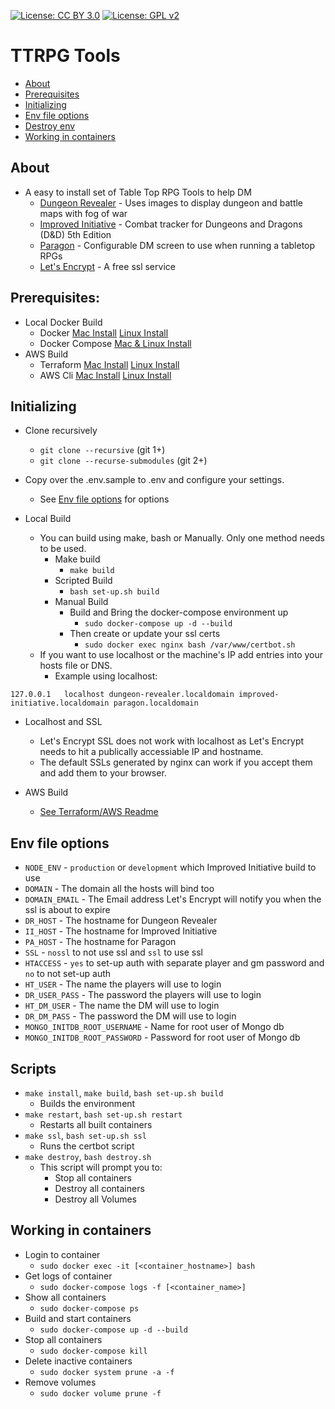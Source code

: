 [![License: CC BY 3.0](https://img.shields.io/badge/License-CC%20BY%203.0-lightgrey.svg)](https://creativecommons.org/licenses/by/3.0/) [![License: GPL v2](https://img.shields.io/badge/License-GPL%20v2-blue.svg)](https://www.gnu.org/licenses/old-licenses/gpl-2.0.en.html)

TTRPG Tools
=================

  * [About](https://github.com/wushin/ttrpg-tools#about)
  * [Prerequisites](https://github.com/wushin/ttrpg-tools#prerequisites)
  * [Initializing](https://github.com/wushin/ttrpg-tools#initializing)
  * [Env file options](https://github.com/wushin/ttrpg-tools#env-file-options)
  * [Destroy env](https://github.com/wushin/ttrpg-tools#destroy-env)
  * [Working in containers](https://github.com/wushin/ttrpg-tools#working-in-containers)

## About
* A easy to install set of Table Top RPG Tools to help DM
  * [Dungeon Revealer](https://github.com/dungeon-revealer/dungeon-revealer) - Uses images to display dungeon and battle maps with fog of war
  * [Improved Initiative](https://github.com/cynicaloptimist/improved-initiative) - Combat tracker for Dungeons and Dragons (D&D) 5th Edition
  * [Paragon](https://github.com/cynicaloptimist/paragon) - Configurable DM screen to use when running a tabletop RPGs
  * [Let's Encrypt](https://letsencrypt.org/) - A free ssl service

## Prerequisites:
* Local Docker Build
  * Docker [Mac Install](https://docs.docker.com/docker-for-mac/install/) [Linux Install](https://docs.docker.com/engine/install/#server)
  * Docker Compose [Mac & Linux Install](https://docs.docker.com/compose/install/)
* AWS Build
  * Terraform [Mac Install](https://learn.hashicorp.com/tutorials/terraform/install-cli) [Linux Install](https://learn.hashicorp.com/tutorials/terraform/install-cli)
  * AWS Cli [Mac Install](https://docs.aws.amazon.com/cli/latest/userguide/install-cliv2-mac.html) [Linux Install](https://docs.aws.amazon.com/cli/latest/userguide/install-cliv2-linux.html)

## Initializing
* Clone recursively
  * `git clone --recursive` (git 1+)
  * `git clone --recurse-submodules` (git 2+)
* Copy over the .env.sample to .env and configure your settings.
  * See [Env file options](https://github.com/wushin/ttrpg-tools#env-file-options) for options

* Local Build
  * You can build using make, bash or Manually. Only one method needs to be used.
    * Make build
      * `make build`
    * Scripted Build
      * `bash set-up.sh build`
    * Manual Build
      * Build and Bring the docker-compose environment up
        * `sudo docker-compose up -d --build`
      * Then create or update your ssl certs
        * `sudo docker exec nginx bash /var/www/certbot.sh`
  * If you want to use localhost or the machine's IP add entries into your hosts file or DNS. 
    * Example using localhost:
```
127.0.0.1	localhost dungeon-revealer.localdomain improved-initiative.localdomain paragon.localdomain
```
  * Localhost and SSL
    * Let's Encrypt SSL does not work with localhost as Let's Encrypt needs to hit a publically accessiable IP and hostname.
    * The default SSLs generated by nginx can work if you accept them and add them to your browser.

* AWS Build
  * [See Terraform/AWS Readme](https://github.com/wushin/ttrpg-tools/blob/main/terraform/README.md)

## Env file options
* `NODE_ENV` - `production` or `development` which Improved Initiative build to use
* `DOMAIN` - The domain all the hosts will bind too
* `DOMAIN_EMAIL` - The Email address Let's Encrypt will notify you when the ssl is about to expire
* `DR_HOST` - The hostname for Dungeon Revealer
* `II_HOST` - The hostname for Improved Initiative
* `PA_HOST` - The hostname for Paragon
* `SSL` - `nossl` to not use ssl and `ssl` to use ssl
* `HTACCESS` - `yes` to set-up auth with separate player and gm password and `no` to not set-up auth
* `HT_USER` - The name the players will use to login
* `DR_USER_PASS` - The password the players will use to login
* `HT_DM_USER` - The name the DM will use to login
* `DR_DM_PASS` - The password the DM will use to login
* `MONGO_INITDB_ROOT_USERNAME` - Name for root user of Mongo db
* `MONGO_INITDB_ROOT_PASSWORD` - Password for root user of Mongo db

## Scripts
* `make install`, `make build`, `bash set-up.sh build`
  * Builds the environment
* `make restart`, `bash set-up.sh restart`
  * Restarts all built containers
* `make ssl`, `bash set-up.sh ssl`
  * Runs the certbot script
* `make destroy`, `bash destroy.sh`
  * This script will prompt you to:
    * Stop all containers
    * Destroy all containers
    * Destroy all Volumes

## Working in containers
* Login to container
  * `sudo docker exec -it [<container_hostname>] bash`
* Get logs of container
  * `sudo docker-compose logs -f [<container_name>]`
* Show all containers
  * `sudo docker-compose ps`
* Build and start containers
  * `sudo docker-compose up -d --build`
* Stop all containers
  * `sudo docker-compose kill`
* Delete inactive containers
  * `sudo docker system prune -a -f`
* Remove volumes
  * `sudo docker volume prune -f`
